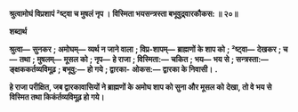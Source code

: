 **श्रुत्वामोघं विप्रशापं ²ष्ट्वा च मुषलं नृप ।** **विस्मिता भयसन्त्रस्ता बभूवुद्र्वारकौकस: ॥ २०॥** 

**शब्दार्थ** 

**श्रुत्वा—** **सुनकर** **; अमोघम्—** **व्यर्थ न जाने वाला** **; विप्र-शापम्—** **ब्राह्मणों के शाप को** **; ²ष्ट्वा—** **देखकर** **; च—** **तथा** **; मुषलम्—** **मूसल को** **; नृप—** **हे राजा** **; विस्मिता:—** **चकित** **; भय—** **भय से** **; सन्त्रस्ता:—** **ङ्क्षककर्तव्यविमूढ़** **; बभूवु:—** **हो गये** **; द्वारका-** **ओकस:—** **द्वारका के निवासी।** **.** 

**हे राजा परीक्षित, जब द्वारकावासियों ने ब्राह्मणों के अमोघ शाप को सुना और मूसल को** **देखा, तो वे भय से विस्मित तथा किकंर्तव्यविमूढ़ हो गये।** 